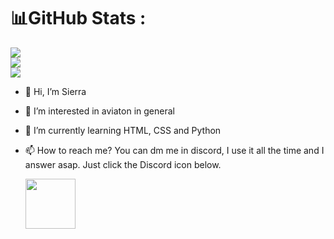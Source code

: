 # 📊GitHub Stats :
![](https://github-readme-stats.vercel.app/api?username=LSierra1&theme=radical&hide_border=false&include_all_commits=true&count_private=true)<br/>
![](https://github-readme-streak-stats.herokuapp.com/?user=LSierra1&theme=radical&hide_border=false)<br/>
![](https://github-readme-stats.vercel.app/api/top-langs/?username=LSierra1&theme=radical&hide_border=false&include_all_commits=true&count_private=true&layout=compact)


  - 👋 Hi, I’m Sierra
- 👀 I’m interested in aviaton in general
- 🌱 I’m currently learning HTML, CSS and Python
- 📫 How to reach me? You can dm me in discord, I use it all the time and I answer asap. Just click the Discord icon below.

  <a href="https://discordapp.com/users/916018769342648330"><img src="https://img.icons8.com/nolan/64/discord-logo.png" height="80px"></a>
